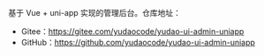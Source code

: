 基于 Vue + uni-app 实现的管理后台。仓库地址：

* Gitee：<https://gitee.com/yudaocode/yudao-ui-admin-uniapp>
* GitHub：<https://github.com/yudaocode/yudao-ui-admin-uniapp>
